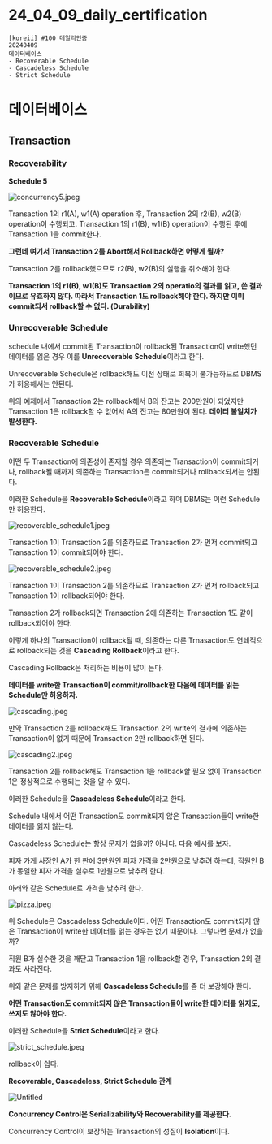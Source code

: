# 24_04_09_daily_certification

```
[koreii] #100 데일리인증
20240409
데이터베이스
- Recoverable Schedule
- Cascadeless Schedule
- Strict Schedule
```

# 데이터베이스

## Transaction

### Recoverability

**Schedule 5**

![concurrency5.jpeg](24_04_09_daily_certification%202dea1b0d8be64be49d1c2ffb2edc55d2/concurrency5.jpeg)

Transaction 1의 r1(A), w1(A) operation 후,  Transaction 2의 r2(B), w2(B) operation이 수행되고. Transaction 1의 r1(B), w1(B) operation이 수행된 후에 Transaction 1을 commit한다. 

**그런데 여기서 Transaction 2를 Abort해서 Rollback하면 어떻게 될까?**

Transaction 2를 rollback했으므로 r2(B), w2(B)의 실행을 취소해야 한다. 

**Transaction 1의 r1(B), w1(B)도 Transaction 2의 operatio의 결과를 읽고, 쓴 결과이므로 유효하지 않다. 따라서 Transaction 1도 rollback해야 한다. 하지만 이미 commit되서 rollback할 수 없다. (Durability)**

### **Unrecoverable Schedule**

schedule 내에서 commit된 Transaction이 rollback된 Transaction이 write했던 데이터를 읽은 경우 이를 **Unrecoverable Schedule**이라고 한다.

Unrecoverable Schedule은 rollback해도 이전 상태로 회복이 불가능하므로 DBMS가 허용해서는 안된다.

위의 예제에서  Transaction 2는 rollback해서 B의 잔고는 200만원이 되었지만 Transaction 1은 rollback할 수 없어서 A의 잔고는 80만원이 된다. **데이터 불일치가 발생한다.**

### Recoverable Schedule

어떤 두 Transaction에 의존성이 존재할 경우 의존되는 Transaction이 commit되거나, rollback될 때까지 의존하는 Transaction은 commit되거나 rollback되서는 안된다.

이러한 Schedule을 **Recoverable Schedule**이라고 하며 DBMS는 이런 Schedule만 허용한다.

![recoverable_schedule1.jpeg](24_04_09_daily_certification%202dea1b0d8be64be49d1c2ffb2edc55d2/recoverable_schedule1.jpeg)

Transaction 1이 Transaction 2를 의존하므로 Transaction 2가 먼저 commit되고 Transaction 1이 commit되어야 한다.

![recoverable_schedule2.jpeg](24_04_09_daily_certification%202dea1b0d8be64be49d1c2ffb2edc55d2/recoverable_schedule2.jpeg)

Transaction 1이 Transaction 2를 의존하므로 Transaction 2가 먼저 rollback되고 Transaction 1이 rollback되어야 한다.

Transaction 2가 rollback되면  Transaction 2에 의존하는 Transaction 1도 같이 rollback되어야 한다.

이렇게 하나의 Transaction이 rollback될 때, 의존하는 다른 Trnasaction도 연쇄적으로 rollback되는 것을 **Cascading Rollback**이라고 한다.

Cascading Rollback은 처리하는 비용이 많이 든다.

**데이터를 write한 Transaction이 commit/rollback한 다음에 데이터를 읽는 Schedule만 허용하자.**

![cascading.jpeg](24_04_09_daily_certification%202dea1b0d8be64be49d1c2ffb2edc55d2/cascading.jpeg)

만약 Transaction 2를 rollback해도 Transaction 2의 write의 결과에 의존하는 Transaction이 없기 때문에 Transaction 2만 rollback하면 된다.

![cascading2.jpeg](24_04_09_daily_certification%202dea1b0d8be64be49d1c2ffb2edc55d2/cascading2.jpeg)

Transaction 2를 rollback해도 Transaction 1을 rollback할 필요 없이 Transaction 1은 정상적으로 수행되는 것을 알 수 있다.

이러한 Schedule을 **Cascadeless Schedule**이라고 한다.

Schedule 내에서 어떤 Transaction도 commit되지 않은 Transaction들이 write한 데이터를 읽지 않는다.

Cascadeless Schedule는 항상 문제가 없을까? 아니다. 다음 예시를 보자.

피자 가게 사장인 A가 한 판에 3만원인 피자 가격을 2만원으로 낮추려 하는데, 직원인 B가 동일한 피자 가격을 실수로 1만원으로 낮추려 한다.

아래와 같은 Schedule로 가격을 낮추려 한다.

![pizza.jpeg](24_04_09_daily_certification%202dea1b0d8be64be49d1c2ffb2edc55d2/pizza.jpeg)

위 Schedule은 Cascadeless Schedule이다. 어떤 Transaction도 commit되지 않은 Transaction이 write한 데이터를 읽는 경우는 없기 때문이다. 그렇다면 문제가 없을까?

직원 B가 실수한 것을 깨닫고 Transaction 1을 rollback할 경우, Transaction 2의 결과도 사라진다.

위와 같은 문제를 방지하기 위해 **Cascadeless Schedule**를 좀 더 보강해야 한다.

**어떤 Transaction도 commit되지 않은 Transaction들이 write한 데이터를 읽지도, 쓰지도 않아야 한다.**

이러한 Schedule을 **Strict Schedule**이라고 한다.

![strict_schedule.jpeg](24_04_09_daily_certification%202dea1b0d8be64be49d1c2ffb2edc55d2/strict_schedule.jpeg)

rollback이 쉽다.

**Recoverable, Cascadeless, Strict Schedule 관계**

![Untitled](24_04_09_daily_certification%202dea1b0d8be64be49d1c2ffb2edc55d2/Untitled.png)

**Concurrency Control은 Serializability와 Recoverability를 제공한다.**

Concurrency Control이 보장하는 Transaction의 성질이 **Isolation**이다.